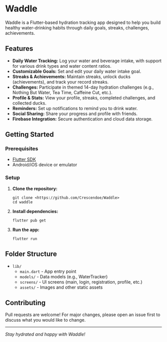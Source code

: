 # Waddle

Waddle is a Flutter-based hydration tracking app designed to help you build healthy water-drinking habits through daily goals, streaks, challenges, achievements.

## Features

- **Daily Water Tracking:** Log your water and beverage intake, with support for various drink types and water content ratios.
- **Customizable Goals:** Set and edit your daily water intake goal.
- **Streaks & Achievements:** Maintain streaks, unlock ducks (achievements), and track your record streaks.
- **Challenges:** Participate in themed 14-day hydration challenges (e.g., Nothing But Water, Tea Time, Caffeine Cut, etc.).
- **Profile & Stats:** View your profile, streaks, completed challenges, and collected ducks.
- **Reminders:** Set up notifications to remind you to drink water.
- **Social Sharing:** Share your progress and profile with friends.
- **Firebase Integration:** Secure authentication and cloud data storage.

## Getting Started

### Prerequisites

- [Flutter SDK](https://flutter.dev/docs/get-started/install)
- Android/iOS device or emulator

### Setup

1. **Clone the repository:**
   ```
   git clone <https://github.com/Crescendoe/Waddle>
   cd waddle
   ```

2. **Install dependencies:**
   ```
   flutter pub get
   ```

4. **Run the app:**
   ```
   flutter run
   ```

## Folder Structure

- `lib/`
  - `main.dart` - App entry point
  - `models/` - Data models (e.g., WaterTracker)
  - `screens/` - UI screens (main, login, registration, profile, etc.)
  - `assets/` - Images and other static assets

## Contributing

Pull requests are welcome! For major changes, please open an issue first to discuss what you would like to change.

---

*Stay hydrated and happy with Waddle!*
